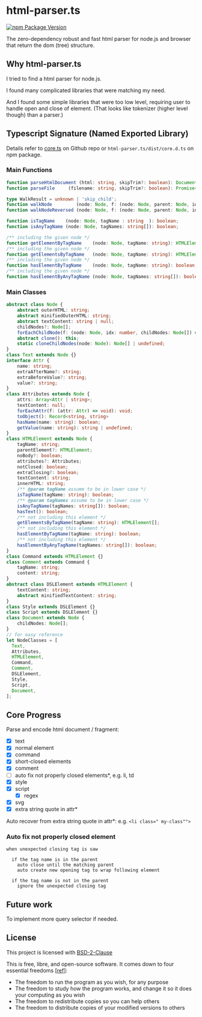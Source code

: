 # html-parser.ts
[![npm Package Version](https://img.shields.io/npm/v/html-parser.ts.svg?maxAge=2592000)](https://www.npmjs.com/package/html-parser.ts)

The zero-dependency robust and fast html parser for node.js and browser that return the dom (tree) structure.

## Why html-parser.ts
I tried to find a html parser for node.js.

I found many complicated libraries that were matching my need.

And I found some simple libraries that were too low level, requiring user to handle open and close of element.
(That looks like tokenizer (higher level though) than a parser.)

## Typescript Signature (Named Exported Library)

Details refer to [core.ts](./src/core.ts) on Github repo or `html-parser.ts/dist/core.d.ts` on npm package.

### Main Functions
```typescript
function parseHtmlDocument (html: string, skipTrim?: boolean): Document;
function parseFile     (filename: string, skipTrim?: boolean): Promise<Document>;

type WalkResult = unknown | 'skip_child';
function walkNode         (node: Node, f: (node: Node, parent: Node, idx: number) => void, parent?: Node, idx?: number): WalkResult;
function walkNodeReversed (node: Node, f: (node: Node, parent: Node, idx: number) => void, parent?: Node): void;

function isTagName    (node: Node, tagName : string  ): boolean;
function isAnyTagName (node: Node, tagNames: string[]): boolean;

/** including the given node */
function getElementByTagName    (node: Node, tagName: string): HTMLElement | undefined;
/** including the given node */
function getElementsByTagName   (node: Node, tagName: string): HTMLElement[];
/** including the given node */
function hasElementByTagName    (node: Node, tagName: string): boolean;
/** including the given node */
function hasElementByAnyTagName (node: Node, tagNames: string[]): boolean;
```

### Main Classes
```typescript
abstract class Node {
    abstract outerHTML: string;
    abstract minifiedOuterHTML: string;
    abstract textContent: string | null;
    childNodes?: Node[];
    forEachChildNode(f: (node: Node, idx: number, childNodes: Node[]) => void): void;
    abstract clone(): this;
    static cloneChildNodes(node: Node): Node[] | undefined;
}
class Text extends Node {}
interface Attr {
    name: string;
    extraAfterName?: string;
    extraBeforeValue?: string;
    value?: string;
}
class Attributes extends Node {
    attrs: Array<Attr | string>;
    textContent: null;
    forEachAttr(f: (attr: Attr) => void): void;
    toObject(): Record<string, string>
    hasName(name: string): boolean;
    getValue(name: string): string | undefined;
}
class HTMLElement extends Node {
    tagName: string;
    parentElement?: HTMLElement;
    noBody?: boolean;
    attributes?: Attributes;
    notClosed: boolean;
    extraClosing?: boolean;
    textContent: string;
    innerHTML: string;
    /** @param tagName assume to be in lower case */
    isTagName(tagName: string): boolean;
    /** @param tagNames assume to be in lower case */
    isAnyTagName(tagNames: string[]): boolean;
    hasText(): boolean;
    /** not including this element */
    getElementsByTagName(tagName: string): HTMLElement[];
    /** not including this element */
    hasElementByTagName(tagName: string): boolean;
    /** not including this element */
    hasElementByAnyTagName(tagNames: string[]): boolean;
}
class Command extends HTMLElement {}
class Comment extends Command {
    tagName: string;
    content: string;
}
abstract class DSLElement extends HTMLElement {
    textContent: string;
    abstract minifiedTextContent: string;
}
class Style extends DSLElement {}
class Script extends DSLElement {}
class Document extends Node {
    childNodes: Node[];
}
// for easy reference
let NodeClasses = [
  Text,
  Attributes,
  HTMLElement,
  Command,
  Comment,
  DSLElement,
  Style,
  Script,
  Document,
];
```

## Core Progress

Parse and encode html document / fragment:

- [x] text
- [x] normal element
- [x] command
- [x] short-closed elements
- [x] comment
- [ ] auto fix not properly closed elements*, e.g. li, td
- [x] style
- [x] script
  - [x] regex
- [x] svg
- [x] extra string quote in attr*

Auto recover from extra string quote in attr*: e.g. `<li class=" my-class"">`

### Auto fix not properly closed element
```
when unexpected closing tag is saw

  if the tag name is in the parent
    auto close until the matching parent
    auto create new opening tag to wrap following element

  if the tag name is not in the parent
    ignore the unexpected closing tag
```

## Future work
To implement more query selector if needed.

## License

This project is licensed with [BSD-2-Clause](./LICENSE)

This is free, libre, and open-source software. It comes down to four essential freedoms [[ref]](https://seirdy.one/2021/01/27/whatsapp-and-the-domestication-of-users.html#fnref:2):

- The freedom to run the program as you wish, for any purpose
- The freedom to study how the program works, and change it so it does your computing as you wish
- The freedom to redistribute copies so you can help others
- The freedom to distribute copies of your modified versions to others
